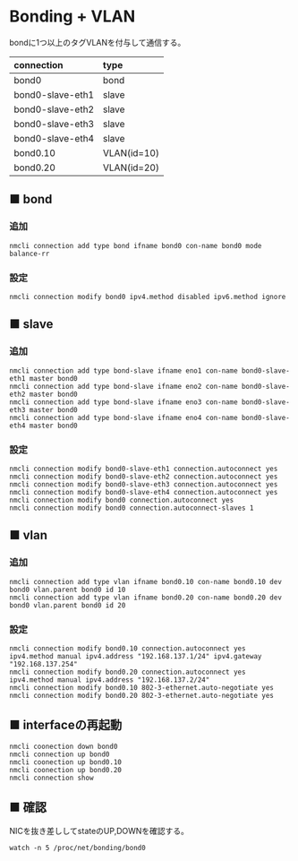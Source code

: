# Bonding + VLAN
bondに1つ以上のタグVLANを付与して通信する。

|connection|type|
|:---|:---|
|bond0|bond|
|bond0-slave-eth1|slave|
|bond0-slave-eth2|slave|
|bond0-slave-eth3|slave|
|bond0-slave-eth4|slave|
|bond0.10|VLAN(id=10)|
|bond0.20|VLAN(id=20)|

## ■ bond
### 追加
```
nmcli connection add type bond ifname bond0 con-name bond0 mode balance-rr
```

### 設定
```
nmcli connection modify bond0 ipv4.method disabled ipv6.method ignore
```

## ■ slave
### 追加
```
nmcli connection add type bond-slave ifname eno1 con-name bond0-slave-eth1 master bond0
nmcli connection add type bond-slave ifname eno2 con-name bond0-slave-eth2 master bond0
nmcli connection add type bond-slave ifname eno3 con-name bond0-slave-eth3 master bond0
nmcli connection add type bond-slave ifname eno4 con-name bond0-slave-eth4 master bond0
```

### 設定
```
nmcli connection modify bond0-slave-eth1 connection.autoconnect yes
nmcli connection modify bond0-slave-eth2 connection.autoconnect yes
nmcli connection modify bond0-slave-eth3 connection.autoconnect yes
nmcli connection modify bond0-slave-eth4 connection.autoconnect yes
nmcli connection modify bond0 connection.autoconnect yes
nmcli connection modify bond0 connection.autoconnect-slaves 1
```

## ■ vlan
### 追加
```
nmcli connection add type vlan ifname bond0.10 con-name bond0.10 dev bond0 vlan.parent bond0 id 10
nmcli connection add type vlan ifname bond0.20 con-name bond0.20 dev bond0 vlan.parent bond0 id 20
```

### 設定
```
nmcli connection modify bond0.10 connection.autoconnect yes ipv4.method manual ipv4.address "192.168.137.1/24" ipv4.gateway "192.168.137.254"
nmcli connection modify bond0.20 connection.autoconnect yes ipv4.method manual ipv4.address "192.168.137.2/24"
nmcli connection modify bond0.10 802-3-ethernet.auto-negotiate yes
nmcli connection modify bond0.20 802-3-ethernet.auto-negotiate yes
```
## ■ interfaceの再起動
```
nmcli coonection down bond0
nmcli connection up bond0
nmcli coonection up bond0.10
nmcli coonection up bond0.20
nmcli connection show
```
## ■ 確認
NICを抜き差ししてstateのUP,DOWNを確認する。
```
watch -n 5 /proc/net/bonding/bond0
```
